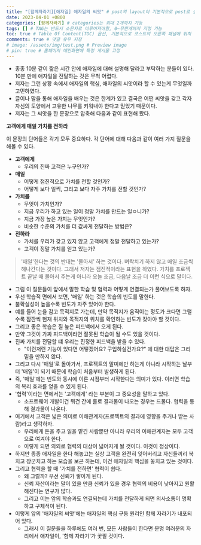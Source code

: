 ```yaml
---
title: "[함께자라기][애자일] 애자일의 씨앗" # post의 layout이 기본적으로 post로 설정되어있어서 Front Matter에 따로 layout변수를 만들어 주지 않아도 됨
date: 2023-04-01 +0800
categories: [함께자라기] # categories는 최대 2개까지 가능
tags: [] # TAG는 반드시 소문자로 이루어져야함, 0~무한개까지 지정 가능
toc: true # Table Of Content(TOC) 옵션, 기본적으로 포스트의 오른쪽 패널에 위치
comments: true # 댓글 유무 지정
# image: /assets/img/test.png # Preview image
# pin: true # 홈페이지 메인화면에 특정 게시물 고정
---
```


- 종종 10분 같이 짧은 시간 안에 애자일에 대해 설명해 달라고 부탁하는 분들이 있다. 10분 만에 애자일을 전달하는 것은 무척 어렵다.
- 저자는 그런 상황 속에서 애자일의 핵심, 애자일의 씨앗이라 할 수 있는게 무엇일까 고민하였다.
- 글이나 말을 통해 애자일을 배우는 것은 한계가 있고 결국은 어떤 씨앗을 갖고 각자 자신의 토양에서 고유한 나무를 키워내야 한다고 믿었기 때문이다.
- 저자는 그 씨앗을 한 문장으로 압축해 다음과 같이 표현해 봤다.

<b>고객에게 매일 가치를 전하라</b>

이 문장의 단어들은 각기 모두 중요하다. 각 단어에 대해 다음과 같이 여러 가지 질문을 해볼 수 있다.

- <b>고객에게</b>
  - 우리의 진짜 고객은 누구인가?
- <b>매일</b>
  - 어떻게 점진적으로 가치를 전할 것인가?
  - 어떻게 보다 일찍, 그리고 보다 자주 가치를 전할 것인가?
- <b>가치를</b>
  - 무엇이 가치인가?
  - 지금 우리가 하고 있는 일이 정말 가치를 만드는 일ㅇ니가?
  - 지금 가장 높은 가치는 무엇인가?
  - 비슷한 수준의 가치를 더 값싸게 전달하는 방법은?
- <b>전하라</b>
  - 가치를 우리가 갖고 있지 않고 고객에게 정말 전달하고 있는가?
  - 고객이 정말 가치를 얻고 있는가?

> '매일'한다는 것의 반대는 '몰아서' 하는 것이다. 벼락치기 하지 않고 매일 조금씩 해나간다는 것이다. 그래서 저자는 점진적이라는 표현을 하였다. 가치를 프로젝트 끝날 때 몰아서 주는게 아니라 오늘 조금, 다음날 조금 더 이런 식으로 말이다.

- 그럼 이 질문들이 앞에서 말한 학습 및 협력과 어떻게 연결되는가 풀어보도록 하자.
- 우선 학습적 면에서 보면, '매일' 하는 것은 학습의 빈도를 말한다.
- 불확실성이 높을수록 빈도가 자주 있어야 한다.
- 예를 들어 눈을 감고 목적지로 가는데, 만약 목적지가 움직이는 정도가 크다면 그럴수록 잠깐씩 현재 위치와 목적지의 위치를 확인하는 빈도가 잦아야 할 것이다.
- 그리고 좋은 학습은 질 높은 피드백에서 오게 된다.
- 만약 그것이 가짜 피드백이라면 잘못된 학습이 될 수도 있을 것이다.
- 진짜 가치를 전달할 떄 우리는 진정한 피드백을 받을 수 있다.
  - "이런저런 기능이 있다면 어떻겠어요? 구입하실건가요?" 에 대한 대답은 그리 믿을 만하지 않다.
- 그리고 다시 '매일'로 돌아가서, 프로젝트의 말미에만 하는게 아니라 시작하는 날부터 '매일'이 되기 때문에 학습이 처음부터 발생하게 된다.
- 즉, '매일'에는 빈도와 동시에 이른 시점부터 시작한다는 의미가 있다. 이러면 학습의 복리 효과를 얻을 수 있게 된다.
- '협력'이라는 면에서는 '고객에게' 라는 부분이 그 중요성을 말하고 있다.
  - 소프트웨어 개발이건 뭐건 간에 홀로 결과물이 나오는 경우는 드물다. 협력을 통해 결과물이 나온다.
- 여기에서 고객은 넓은 의미로 이해관계자(프로젝트의 결과에 영향을 주거나 받는 사람)라고 생각하자.
  - 우리에게 돈을 주고 일을 맡긴 사람뿐만 아니라 우리의 이해관계자는 모두 고객으로 여겨야 한다.
  - 이렇게 되면 의외로 협력의 대상이 넓어지게 될 것이다. 이것이 정상이다.
- 하지만 종종 애자일을 한다 해놓고는 실상 고객을 완전히 잊어버리고 자신들끼리 북치고 장군치고 하는 모습을 보곤 하는데, 이건 애자일의 핵심을 놓치고 있는 것이다.
- 그리고 협력을 할 때 '가치를 전하면' 협력이 쉽다. 
  - 왜 그럴까? 우선 신뢰가 쌓이게 된다.
  - 신뢰 자산이라는 말이 있을 만큼 신뢰가 있을 경우 협력의 비용이 낮아지고 원활해진다는 연구가 많다.
  - 그리고 이는 앞의 학습과도 연결되는데 가치를 전달하게 되면 의사소통이 명확하고 구체적이 된다.
- 이렇게 앞의 '애자일의 씨앗'에는 애자일의 핵심 구동 원리인 함께 자라기가 내포되어 있다.
  - 그래서 이 질문들을 하루에도 여러 번, 모든 사람들이 한다면 분명 여러분의 자리에서 애자일이, '함께 자라기'가 꽃필 것이다.